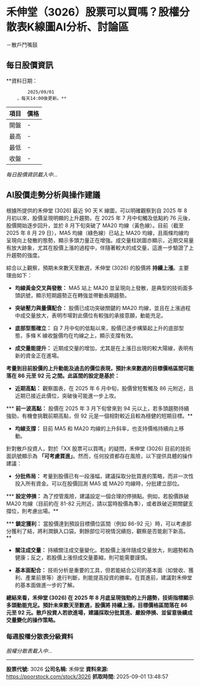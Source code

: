 # 禾伸堂（3026）股票可以買嗎？股權分散表K線圖AI分析、討論區
－散戶鬥嘴鼓

## 每日股價資訊

**資料日期：
        
            2025/09/01
        ，每天14:00後更新。**

| 項目 | 價格 |
|------|------|
| 開盤 | - |
| 最高 | - |
| 最低 | - |
| 收盤 | - |

*每日股價資訊載入中...*

## AI股價走勢分析與操作建議

根據所提供的禾伸堂 (3026) 最近 90 天 K 線圖，可以明確觀察到自 2025 年 8 月初以來，股價呈現明顯的上升趨勢。在 2025 年 7 月中旬觸及低點約 76 元後，股價開始逐步回升，並於 8 月下旬突破了 MA20 均線（黃色線）。目前（截至 2025 年 8 月 29 日），MA5 均線（綠色線）已站上 MA20 均線，且兩條均線均呈現向上發散的態勢，顯示多頭力量正在增強。成交量柱狀圖亦顯示，近期交易量有放大跡象，尤其在股價上漲的過程中，伴隨著較大的成交量，這進一步驗證了上升趨勢的強度。

綜合以上觀察，預期未來數天至數週，禾伸堂 (3026) 的股價將 **持續上漲**。主要理由如下：

*   **均線黃金交叉與發散：** MA5 站上 MA20 並呈現向上發散，是典型的技術面多頭訊號，顯示短期趨勢正在轉強並帶動長期趨勢。

*   **突破壓力與量價配合：** 股價已成功突破關鍵的 MA20 均線，並且在上漲過程中成交量放大，表明市場對此價位有較強的承接意願，動能充足。

*   **底部型態確立：** 自 7 月中旬的低點以來，股價已逐步構築起上升的底部型態，多條 K 線收盤價均在均線之上，顯示支撐有效。

*   **成交量能提升：** 近期成交量的增加，尤其是在上漲日出現的較大陽線，表明有新的資金正在進場。

**考量到目前股價的上升動能及過去的價位表現，預計未來數週的目標價格區間可能落在 **86 元至 92 元** 之間。此區間的設定是基於：**

*   **近期高點：** 觀察圖表，在 2025 年 6 月中旬，股價曾短暫觸及 86 元附近，且近期已接近此價位，突破後可能進一步上攻。

***   **前一波高點：** 股價在 2025 年 3 月下旬曾來到 94 元以上，若多頭趨勢持續強勁，有機會挑戰前期高點，但 92 元是一個相對較近且較為穩健的短期目標。**

*   **均線支撐：** 目前 MA5 和 MA20 均線的上升斜率，也支持價格持續向上移動。

針對散戶投資人，對於「XX 股票可以買嗎」的疑問，禾伸堂 (3026) 目前的技術面訊號顯示為 **「可考慮買進」**。然而，任何投資都存在風險，以下提供具體的操作建議：

*   **分批佈局：** 考量到股價已有一段漲幅，建議採取分批買進的策略，而非一次性投入所有資金。可以在股價回測 MA5 或 MA20 均線時，分批建立部位。

***   **設定停損：** 為了控管風險，建議設定一個合理的停損點。例如，若股價跌破 MA20 均線（目前約在 81-82 元附近，請以當時股價為準），或者跌破近期關鍵支撐位，則考慮出場。**

***   **鎖定獲利：** 當股價達到預設目標價位區間（例如 86-92 元）時，可以考慮部分獲利了結，將利潤鎖入口袋。剩餘部位可視情況續抱，觀察是否能創下新高。**

*   **關注成交量：** 持續關注成交量變化。若股價上漲伴隨成交量放大，則趨勢較為健康；反之，若股價上漲但成交量萎縮，則可能需要謹慎。

*   **基本面配合：** 技術分析是重要的工具，但若能結合公司的基本面（如營收、獲利、產業前景等）進行判斷，則能提高投資的勝率。在買進前，建議對禾伸堂的基本面做進一步的了解。

**總結來看，禾伸堂 (3026) 在 2025 年 8 月底呈現強勁的上升趨勢，技術指標顯示多頭動能充足。預計未來數天至數週，股價將 **持續上漲**，目標價格區間落在 **86 元至 92 元**。散戶投資人若欲進場，建議採取分批買進、嚴設停損、並留意後續成交量變化的操作策略。**

### 每週股權分散表分級資料

*股權分散表載入中...*

---

**股票代號:** 3026
**公司名稱:** 禾伸堂
**資料來源:** https://poorstock.com/stock/3026
**抓取時間:** 2025-09-01 13:48:57